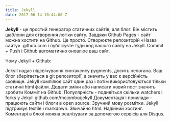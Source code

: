 ```yaml
---
title: Jekyll
date: 2017-06-14 10:44:00 Z
---
```


**Jekyll** - це простий генератор статичних сайтів, аля блог. Він містить шаблони для створення логіки сайту. Завдяки Github Pages - сайт можна хостити на Github. Це просто. Створюєте репозиторій «Назва сайту» .github.com і публікуєте туди код вашого сайту на Jekyll. Commit + Push і Github автоматично оновлює ваш сайт.

Чому Jekyll + Github:

Jekyll надає підсвічування синтаксису pygments, досить непогана.
Ваш блог зберігається в git репозиторії, а значить у вас є версійність сховище.
Jekyll компілює сайт один раз і потім використовуються тільки статичні html файли.
Додати зміни або написати новий пост значить зробити Комміт на Github.
Популярність - подивіться скільки watchers і forks у Jekyll github.com/mojombo/jekyll
Документація і приклади - працюють сайти і блоги в open source.
Зручний мову розмітки. Jekyll підтримує textile і markdown. Звичайно html.
Надійний хостинг.
Коментарі в блозі можна реалізувати за допомогою сервісів аля Disqus.